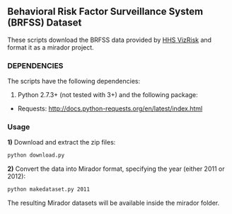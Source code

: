 ## Behavioral Risk Factor Surveillance System (BRFSS) Dataset

These scripts download the BRFSS data provided by [HHS VizRisk](http://www.hhsvizrisk.org/) 
and format it as a mirador project.

### DEPENDENCIES

The scripts have the following dependencies:

1. Python 2.7.3+ (not tested with 3+) and the following package:
  * Requests: http://docs.python-requests.org/en/latest/index.html 

### Usage

**1)** Download and extract the zip files:

```bash
python download.py
```

**2)** Convert the data into Mirador format, specifying the year (either 2011 or 2012):


```bash
python makedataset.py 2011
```

The resulting Mirador datasets will be available inside the mirador folder.